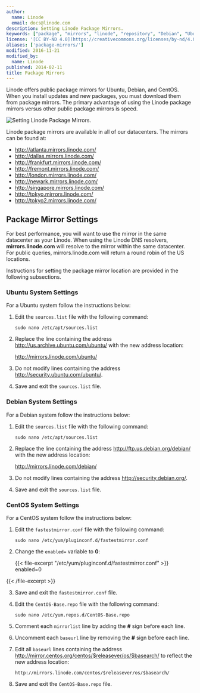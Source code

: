 ```yaml
---
author:
  name: Linode
  email: docs@linode.com
description: Setting Linode Package Mirrors.
keywords: ["package", "mirrors", "linode", "repository", "Debian", "Ubuntu", "CentOS", "yum", "apt-get"]
license: '[CC BY-ND 4.0](https://creativecommons.org/licenses/by-nd/4.0)'
aliases: ['package-mirrors/']
modified: 2016-11-21
modified_by:
  name: Linode
published: 2014-02-11
title: Package Mirrors
---
```


Linode offers public package mirrors for Ubuntu, Debian, and CentOS. When you install updates and new packages, you must download them from package mirrors. The primary advantage of using the Linode package mirrors versus other public package mirrors is speed.

![Setting Linode Package Mirrors.](/docs/assets/package_mirrors_smg.png "Setting Linode Package Mirrors.")

 Linode package mirrors are available in all of our datacenters. The mirrors can be found at:
 
- <http://atlanta.mirrors.linode.com/>
- <http://dallas.mirrors.linode.com/>
- <http://frankfurt.mirrors.linode.com/>
- <http://fremont.mirrors.linode.com/>
- <http://london.mirrors.linode.com/>
- <http://newark.mirrors.linode.com/>
- <http://singapore.mirrors.linode.com/>
- <http://tokyo.mirrors.linode.com/>
- <http://tokyo2.mirrors.linode.com/>


## Package Mirror Settings

For best performance, you will want to use the mirror in the same datacenter as your Linode. When using the Linode DNS resolvers, **mirrors.linode.com** will resolve to the mirror within the same datacenter. For public queries, mirrors.linode.com will return a round robin of the US locations.

Instructions for setting the package mirror location are provided in the following subsections.

### Ubuntu System Settings

For a Ubuntu system follow the instructions below:

1.  Edit the `sources.list` file with the following command:

        sudo nano /etc/apt/sources.list

2.  Replace the line containing the address <http://us.archive.ubuntu.com/ubuntu/> with the new address location:

    <http://mirrors.linode.com/ubuntu/>

3.  Do not modify lines containing the address <http://security.ubuntu.com/ubuntu/>.

4.  Save and exit the `sources.list` file.

### Debian System Settings

For a Debian system follow the instructions below:

1.  Edit the `sources.list` file with the following command:

        sudo nano /etc/apt/sources.list

2.  Replace the line containing the address <http://ftp.us.debian.org/debian/> with the new address location:

    <http://mirrors.linode.com/debian/>

3.  Do not modify lines containing the address <http://security.debian.org/>.

4.  Save and exit the `sources.list` file.

### CentOS System Settings

For a CentOS system follow the instructions below:

1.  Edit the `fastestmirror.conf` file with the following command:

        sudo nano /etc/yum/pluginconf.d/fastestmirror.conf

2.  Change the `enabled=` variable to **0**:

    {{< file-excerpt "/etc/yum/pluginconf.d/fastestmirror.conf" >}}
enabled=0

{{< /file-excerpt >}}

3.  Save and exit the `fastestmirror.conf` file.
4.  Edit the `CentOS-Base.repo` file with the following command:

        sudo nano /etc/yum.repos.d/CentOS-Base.repo

5.  Comment each `mirrorlist` line by adding the **\#** sign before each line.
6.  Uncomment each `baseurl` line by removing the **\#** sign before each line.
7.  Edit all `baseurl` lines containing the address http://mirror.centos.org/centos/$releasever/os/$basearch/ to reflect the new address location:

        http://mirrors.linode.com/centos/$releasever/os/$basearch/

8.  Save and exit the `CentOS-Base.repo` file.
